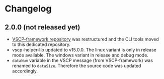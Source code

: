 # Changelog

## 2.0.0 (not released yet)

  * [VSCP-framework repository](https://github.com/BlueAndi/vscp-framework) was restructured and the CLI tools moved to this dedicated repository.
  * vscp-helper-lib updated to v15.0.0. The linux variant is only in release mode available. The windows variant in release and debug mode.
  * ```dataNum``` variable in the VSCP message (from VSCP-framework) was renamed to ```dataSize```. Therefore the source code was updated accordingly.